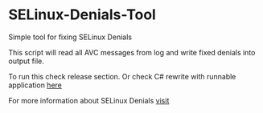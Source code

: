 # SELinux-Denials-Tool
Simple tool for fixing SELinux Denials

This script will read all AVC messages from log and write fixed denials into output file. 

To run this check release section. Or check C# rewrite with runnable application [here](https://github.com/Dexer125/SELinux-Denials-Tool-App)

For more information about SELinux Denials [visit](https://dev.to/msfjarvis/understanding-and-resolving-selinux-denials-on-android-2588)
